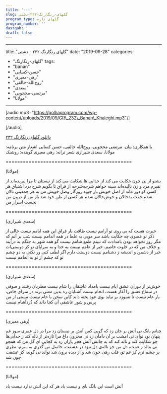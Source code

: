 ```yaml
---
title: '---'
slug: گلهای-رنگارنگ-۲۳۲-دشتی
program_type: گلهای تازه
program_number: ''
dastgah: ''
draft: false
---
```


---
title: "گلهای رنگارنگ ۲۳۲ - دشتی"
date: "2019-09-28"
categories: 
  - "گلهای-رنگارنگ"
tags: 
  - "banan"
  - "حسن-کسایی"
  - "رهی-معیری"
  - "روح‌الله-خالقی"
  - "سعدی"
  - "مرتضی-محجوبی"
  - "مولانا"
---

\[audio mp3="https://golhaprogram.com/wp-content/uploads/2019/09/GR\_232\_Banan\_Khaleghi.mp3"\]

\[/audio\]

[دانلود گلهای رنگارنگ ۲۳۲](https://golhaprogram.com/wp-content/uploads/2019/09/GR_232_Banan_Khaleghi.mp3)

با همکاری: بنان، مرتضی محجوبی، روح‌الله خالقی، حسن کسایی اشعار متن برنامه: مولانا، سعدی شیرازی شعر‌ ترانه: رهی معیری گوینده: روشنک

\============================================

(مولانا)

بشنو از نی چون حکایت می كند از جدایی ها شکایت می كند از نیستان تا مرا ببریده‌اند از نفیرم مرد و زن نالیده‌اند سینه خواهم شرحه‌شرحه از فراق تا بگویم شرح درد اشتیاق هر کسی کو دور ماند از اصل خویش باز جوید روزگار وصل خویش من به هر جمعیتی نالان شدم جفت بدحالان و خوش‌حالان شدم هر کسی از ظن خود شد یار من از درون من نجست اسرار من

\============================================

(سعدی شیرازی)

خبرت هست كه بی روی تو آرامم نیست طاقت بار فراق این همه ایامم نیست خالی از ذكر تو عضوی چه حکایت باشد سر مویی به غلط در همه اندامم نیست شب بر آنم که مگر روز نخواهد بودن بامدادت که نبینم طمع شامم نیست گو همه شهر به جنگم به درآیند و خلاف من که در خلوت خاصم، خبر از عامم نیست به خدا و به سراپای تو کز دوستی‌ات خبر از دشمن و اندیشه ز دشنامم نیست دوستت دارم اگر لطف کنی ور نکنی به دو چشم تو که چشم از تو به انعامم نیست

\============================================

(سعدی شیرازی)

خوش‌تر از دوران عشق ایام نیست بامداد عاشقان را شام نیست مطربان رفتند و صوفی در سماع عشق را آغاز هست، انجام نیست آشنایان ره بدین معنی برند در سرای خاص، بار عام نیست تا نسوزد بر نیاید بوی عود پخته داند کاین سخن با خام نیست مستی از من پرس و شور عاشقی آن کجا داند که دُردآشام نیست

\============================================

(رهی معیری)

چنانم بانگ نی آتش بر جان زد که گویی کس آتش بر نیستان زد مرا در دل عمری سوز غم پنهان بود نوای نی امشب بر آن دامان زد نی محزون داغ مرا تازه‌تر از ناله کند ز جدایی‌ها چو شکایت کند و ناله کند که به جانش آتش هجر یاران زد به کجایی ای گل من که همچو نی بنالد ز غمت، دل من جز ناله‌ی دل نبوَد در عشقت، حاصل من گذری به سرم، نظری بر چشم ترم کز غم تو، قلب رهی خون شد و از دیده برون شد نوای نی گوید، کز عشقت چون شد

\============================================

(مولانا)

آتش است این بانگ نای و نیست باد هر كه این آتش ندارد نیست باد
